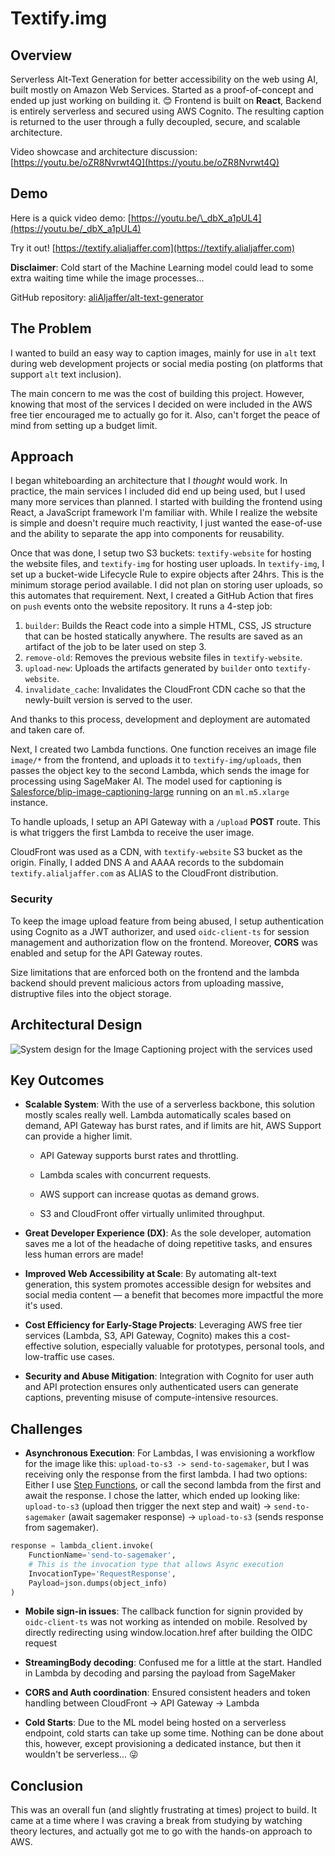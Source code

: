# Textify.img

## Overview

Serverless Alt-Text Generation for better accessibility on the web using AI, built mostly on Amazon Web Services. Started as a proof-of-concept and ended up just working on building it. 😊 Frontend is built on **React**, Backend is entirely serverless and secured using AWS Cognito. The resulting caption is returned to the user through a fully decoupled, secure, and scalable architecture.

Video showcase and architecture discussion: [https://youtu.be/oZR8Nvrwt4Q](https://youtu.be/oZR8Nvrwt4Q)

## Demo

Here is a quick video demo: [https://youtu.be/\_dbX_a1pUL4](https://youtu.be/_dbX_a1pUL4)

Try it out! [https://textify.alialjaffer.com](https://textify.alialjaffer.com)

**Disclaimer**: Cold start of the Machine Learning model could lead to some extra waiting time while the image processes...

GitHub repository: [aliAljaffer/alt-text-generator](https://github.com/aliAljaffer/alt-text-generator)

## The Problem

I wanted to build an easy way to caption images, mainly for use in `alt` text during web development projects or social media posting (on platforms that support `alt` text inclusion).

The main concern to me was the cost of building this project. However, knowing that most of the services I decided on were included in the AWS free tier encouraged me to actually go for it. Also, can't forget the peace of mind from setting up a budget limit.

## Approach

I began whiteboarding an architecture that I _thought_ would work. In practice, the main services I included did end up being used, but I used many more services than planned. I started with building the frontend using React, a JavaScript framework I'm familiar with. While I realize the website is simple and doesn't require much reactivity, I just wanted the ease-of-use and the ability to separate the app into components for reusability.

Once that was done, I setup two S3 buckets: `textify-website` for hosting the website files, and `textify-img` for hosting user uploads. In `textify-img`, I set up a bucket-wide Lifecycle Rule to expire objects after 24hrs. This is the minimum storage period available. I did not plan on storing user uploads, so this automates that requirement. Next, I created a GitHub Action that fires on `push` events onto the website repository. It runs a 4-step job:

1. `builder`: Builds the React code into a simple HTML, CSS, JS structure that can be hosted statically anywhere. The results are saved as an artifact of the job to be later used on step 3.
2. `remove-old`: Removes the previous website files in `textify-website`.
3. `upload-new`: Uploads the artifacts generated by `builder` onto `textify-website`.
4. `invalidate_cache`: Invalidates the CloudFront CDN cache so that the newly-built version is served to the user.

And thanks to this process, development and deployment are automated and taken care of.

Next, I created two Lambda functions. One function receives an image file `image/*` from the frontend, and uploads it to `textify-img/uploads`, then passes the object key to the second Lambda, which sends the image for processing using SageMaker AI. The model used for captioning is [Salesforce/blip-image-captioning-large](https://huggingface.co/Salesforce/blip-image-captioning-large) running on an `ml.m5.xlarge` instance.

To handle uploads, I setup an API Gateway with a `/upload` **POST** route. This is what triggers the first Lambda to receive the user image.

CloudFront was used as a CDN, with `textify-website` S3 bucket as the origin. Finally, I added DNS A and AAAA records to the subdomain `textify.alialjaffer.com` as ALIAS to the CloudFront distribution.

### Security

To keep the image upload feature from being abused, I setup authentication using Cognito as a JWT authorizer, and used `oidc-client-ts` for session management and authorization flow on the frontend. Moreover, **CORS** was enabled and setup for the API Gateway routes.

Size limitations that are enforced both on the frontend and the lambda backend should prevent malicious actors from uploading massive, distruptive files into the object storage.

## Architectural Design

![System design for the Image Captioning project with the services used](https://alialjaffer-website.s3.me-south-1.amazonaws.com/images/image-captioning/alt-text-project.png)

## Key Outcomes

- **Scalable System**: With the use of a serverless backbone, this solution mostly scales really well. Lambda automatically scales based on demand, API Gateway has burst rates, and if limits are hit, AWS Support can provide a higher limit.

  - API Gateway supports burst rates and throttling.

  - Lambda scales with concurrent requests.

  - AWS support can increase quotas as demand grows.

  - S3 and CloudFront offer virtually unlimited throughput.

- **Great Developer Experience (DX)**: As the sole developer, automation saves me a lot of the headache of doing repetitive tasks, and ensures less human errors are made!

- **Improved Web Accessibility at Scale**: By automating alt-text generation, this system promotes accessible design for websites and social media content — a benefit that becomes more impactful the more it's used.

- **Cost Efficiency for Early-Stage Projects**: Leveraging AWS free tier services (Lambda, S3, API Gateway, Cognito) makes this a cost-effective solution, especially valuable for prototypes, personal tools, and low-traffic use cases.

- **Security and Abuse Mitigation**: Integration with Cognito for user auth and API protection ensures only authenticated users can generate captions, preventing misuse of compute-intensive resources.

## Challenges

- **Asynchronous Execution**: For Lambdas, I was envisioning a workflow for the image like this: `upload-to-s3 -> send-to-sagemaker`, but I was receiving only the response from the first lambda. I had two options: Either I use [Step Functions](https://aws.amazon.com/step-functions/), or call the second lambda from the first and await the response. I chose the latter, which ended up looking like: `upload-to-s3` (upload then trigger the next step and wait) -> `send-to-sagemaker` (await sagemaker response) -> `upload-to-s3` (sends response from sagemaker).

```python
response = lambda_client.invoke(
    FunctionName='send-to-sagemaker',
    # This is the invocation type that allows Async execution
    InvocationType='RequestResponse',
    Payload=json.dumps(object_info)
)
```

- **Mobile sign-in issues**: The callback function for signin provided by `oidc-client-ts` was not working as intended on mobile. Resolved by directly redirecting using window.location.href after building the OIDC request

- **StreamingBody decoding**: Confused me for a little at the start. Handled in Lambda by decoding and parsing the payload from SageMaker

- **CORS and Auth coordination**: Ensured consistent headers and token handling between CloudFront -> API Gateway -> Lambda

- **Cold Starts**: Due to the ML model being hosted on a serverless endpoint, cold starts can take up some time. Nothing can be done about this, however, except provisioning a dedicated instance, but then it wouldn't be serverless... 😜

## Conclusion

This was an overall fun (and slightly frustrating at times) project to build. It came at a time where I was craving a break from studying by watching theory lectures, and actually got me to go with the hands-on approach to AWS.
